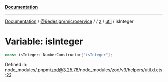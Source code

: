 [**Documentation**](../../../../../../../README.md)

***

[Documentation](../../../../../../../README.md) / [@6edesign/microservice](../../../../../README.md) / [](../../../../../README.md) / [z](../../../README.md) / [util](../README.md) / isInteger

# Variable: isInteger

```ts
const isInteger: NumberConstructor["isInteger"];
```

Defined in: node\_modules/.pnpm/zod@3.25.76/node\_modules/zod/v3/helpers/util.d.cts:22
